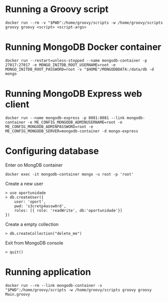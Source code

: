 Running a Groovy script
=======================

```
docker run --rm -v "$PWD":/home/groovy/scripts -w /home/groovy/scripts groovy groovy <script> <script-args>
```

Running MongoDB Docker container
================================

```
docker run --restart=unless-stopped --name mongodb-container -p 27017:27017 -e MONGO_INITDB_ROOT_USERNAME=root -e MONGO_INITDB_ROOT_PASSWORD=root -v "$HOME"/MONGODBDATA:/data/db -d mongo
```

Running MongoDB Express web client
==================================

```
docker run --name mongodb-express -p 8081:8081 --link mongodb-container -e ME_CONFIG_MONGODB_ADMINUSERNAME=root -e ME_CONFIG_MONGODB_ADMINPASSWORD=root -e ME_CONFIG_MONGODB_SERVER=mongodb-container -d mongo-express
```

Configuring database
====================

Enter on MongDB container

```
docker exec -it mongodb-container mongo -u root -p 'root'
```

Create a new user

```
> use oportunidade
> db.createUser({
    user: 'oport',
    pwd: 's3cretp4assw0rd',
    roles: [{ role: 'readWrite', db:'oportunidade'}]
})
```

Create a empty collection

```
> db.createCollection("delete_me")
```

Exit from MongoDB console

```
> quit()
```

Running application
===================

```
docker run --rm --link mongodb-container -v "$PWD":/home/groovy/scripts -w /home/groovy/scripts groovy groovy Main.groovy
```